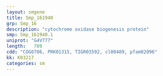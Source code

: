 ```yaml
---
layout: smgene
title: Smp_161940
grp: Smp_16
description: "cytochrome oxidase biogenesis protein"
smp: Smp_161940.1
uniprot: "G4V777"
length:   789
cdd: "COG0706, PRK01315, TIGR03592, cl00489, pfam02096"
kk: K03217
categories: sm
---
```

